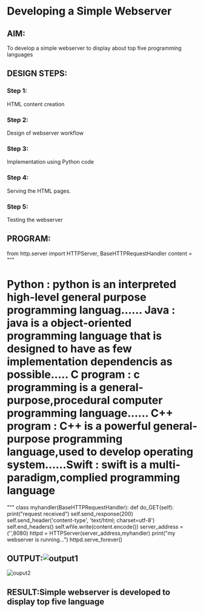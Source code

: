 # Developing a Simple Webserver
## AIM:
To develop a simple webserver to display about top five programming languages

## DESIGN STEPS:
### Step 1: 
HTML content creation
### Step 2:
Design of webserver workflow
### Step 3:
Implementation using Python code
### Step 4:
Serving the HTML pages.
### Step 5:
Testing the webserver

## PROGRAM:
from http.server import HTTPServer, BaseHTTPRequestHandler
content = """
<!DOCTYPE html>
<html>
<head>
<title>My webserver</title>
</head>
<body>
<h1>Python : python is an interpreted high-level general purpose programming languag......
Java : java is a object-oriented programming language that is designed to have as few implementation dependencis as possible.....
C program : c programming is a general-purpose,procedural computer programming language......
C++ program : C++ is a powerful general-purpose programming language,used to develop operating system......Swift : swift is a multi-paradigm,complied programming language</h1>
</body>
</html>
"""
class myhandler(BaseHTTPRequestHandler):
    def do_GET(self):
        print("request received")
        self.send_response(200)
        self.send_header('content-type', 'text/html; charset=utf-8')
        self.end_headers()
        self.wfile.write(content.encode())
server_address = ('',8080)
httpd = HTTPServer(server_address,myhandler)
print("my webserver is running...")
httpd.serve_forever()

## OUTPUT:![output1](https://user-images.githubusercontent.com/94228215/143049038-dfbc69ba-6d1f-4236-aa99-9f095e659b5c.PNG)
![ouput2](https://user-images.githubusercontent.com/94228215/143049081-3c22b128-4798-4573-ab21-40c0374158cd.PNG)



## RESULT:Simple webserver is developed to display top five language
